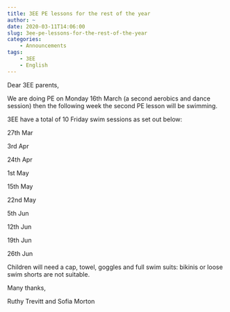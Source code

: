 ```yaml
---
title: 3EE PE lessons for the rest of the year
author: ~
date: 2020-03-11T14:06:00
slug: 3ee-pe-lessons-for-the-rest-of-the-year
categories:
    - Announcements
tags:
    - 3EE
    - English
---
```


Dear 3EE parents, 

We are doing PE on Monday 16th March (a second aerobics and dance session) then the following week the second PE lesson will be swimming.

3EE have a total of 10 Friday swim sessions as set out below:

27th Mar

3rd Apr

24th Apr

1st May

15th May

22nd May

5th Jun

12th Jun

19th Jun

26th Jun

Children will need a cap, towel, goggles and full swim suits: bikinis or loose swim shorts are not suitable.

Many thanks,

Ruthy Trevitt and Sofia Morton

